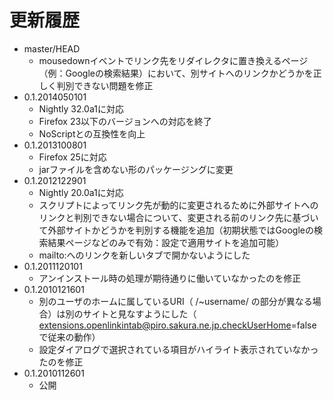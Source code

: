 # 更新履歴

 - master/HEAD
   * mousedownイベントでリンク先をリダイレクタに置き換えるページ（例：Googleの検索結果）において、別サイトへのリンクかどうかを正しく判別できない問題を修正
 - 0.1.2014050101
   * Nightly 32.0a1に対応
   * Firefox 23以下のバージョンへの対応を終了
   * NoScriptとの互換性を向上
 - 0.1.2013100801
   * Firefox 25に対応
   * jarファイルを含めない形のパッケージングに変更
 - 0.1.2012122901
   * Nightly 20.0a1に対応
   * スクリプトによってリンク先が動的に変更されるために外部サイトへのリンクと判別できない場合について、変更される前のリンク先に基づいて外部サイトかどうかを判別する機能を追加（初期状態ではGoogleの検索結果ページなどのみで有効：設定で適用サイトを追加可能）
   * mailto:へのリンクを新しいタブで開かないようにした
 - 0.1.2011120101
   * アンインストール時の処理が期待通りに働いていなかったのを修正
 - 0.1.2010121601
   * 別のユーザのホームに属しているURI（ /~username/ の部分が異なる場合）は別のサイトと見なすようにした（ extensions.openlinkintab@piro.sakura.ne.jp.checkUserHome=false で従来の動作）
   * 設定ダイアログで選択されている項目がハイライト表示されていなかったのを修正
 - 0.1.2010112601
   * 公開
